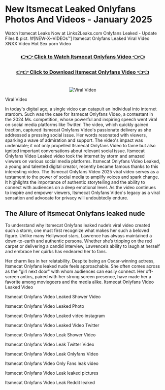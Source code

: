 # New Itsmecat Leaked Onlyfans Photos And Videos - January 2025

Watch Itsmecat Leaks Now at Links2Leaks.com Onlyfans Leaked - Update Files & pict. !#[NEW-X~VIDEOs™] Itsmecat Onlyfans Leaked Viral Video XNXX Video Hot Sex porn Video
<br>
<div align="center">
<h3><a href="https://links2leaks.com/itsmecat" rel="nofollow">👉👉 Click to Watch Itsmecat Onlyfans Video 👈👈</a></h3>
<h3><a href="https://links2leaks.com/itsmecat" rel="nofollow">👉👉 Click to Download Itsmecat Onlyfans Video 👈👈</a></h3>
<br>
<a href="https://links2leaks.com/itsmecat" rel="nofollow"><img src="https://i.ibb.co/Gkj2r4b/banner.png" alt="Viral Video" style="max-width: 100%; display: inline-block;" data-target="animated-imageImage"></a>
</div>

Viral Video

In today's digital age, a single video can catapult an individual into internet stardom. Such was the case for Itsmecat Onlyfans Video, a contestant in the 2024 Ms. competition, whose powerful and inspiring speech went viral on social media platforms like Twitter.
The video, which quickly gained traction, captured Itsmecat Onlyfans Video's passionate delivery as she addressed a pressing social issue. Her words resonated with viewers, sparking a wave of admiration and support. The video's impact was undeniable; it not only propelled Itsmecat Onlyfans Video to fame but also ignited important conversations about relevant social issue.
Itsmecat Onlyfans Video Leaked video took the internet by storm and amazed viewers on various social media platforms. Itsmecat Onlyfans Video Leaked, a young and talented digital creator, recently became famous thanks to this interesting video.
The Itsmecat Onlyfans Video 2025 viral video serves as a testament to the power of social media to amplify voices and spark change. It highlights the importance of authentic storytelling and the ability to connect with audiences on a deep emotional level. As the video continues to inspire and empower viewers, Itsmecat Onlyfans Video's legacy as a viral sensation and advocate for privacy will undoubtedly endure.

<h2>The Allure of Itsmecat Onlyfans leaked nude</h2>


To understand why Itsmecat Onlyfans leaked nude’s viral video created such a storm, one must first recognize what makes her such a beloved figure. Unlike many Hollywood stars, Lawrence has always maintained a down-to-earth and authentic persona. Whether she’s tripping on the red carpet or delivering a candid interview, Lawrence’s ability to laugh at herself and embrace her quirks has endeared her to fans.

Her charm lies in her relatability. Despite being an Oscar-winning actress, Itsmecat Onlyfans leaked nude feels approachable. She often comes across as the "girl next door" with whom audiences can easily connect. Her off-screen antics, paired with her strong screen presence, have made her a favorite among moviegoers and the media alike.
Itsmecat Onlyfans Video Leaked Video

Itsmecat Onlyfans Video Leaked Shower Video

Itsmecat Onlyfans Video Leaked Photo

Itsmecat Onlyfans Video Leaked video instagram

Itsmecat Onlyfans Video Leaked Video Twitter

Itsmecat Onlyfans Video Leak Shower Video

Itsmecat Onlyfans Video Leak Twitter Video

Itsmecat Onlyfans Video Leak Onlyfans Video

Itsmecat Onlyfans Video Only Fans leak video

Itsmecat Onlyfans Video Leak leaked pictures

Itsmecat Onlyfans Video Leak Reddit leaked